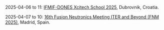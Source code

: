 2025-04-06 to 11: [IFMIF-DONES Xcitech School 2025](https://www.xcitech-school.org/ "Explores neutron source technologies for fusion. Topics include accelerator-driven systems, material irradiation, and computational methods for IFMIF-DONES and fusion energy applications."), Dubrovnik, Croatia.

2025-04-07 to 10: [16th Fusion Neutronics Meeting ITER and Beyond (FNM 2025)](http://tecfir.uned.es/NeutronicsMeeting.html "Focuses on neutronics for fusion energy. Topics include neutron transport, radiation shielding, and computational modeling for ITER and next-generation fusion reactors."), Madrid, Spain.

